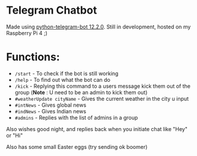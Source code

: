 # Telegram Chatbot
Made using [python-telegram-bot 12.2.0](https://pypi.org/project/python-telegram-bot/).
Still in development, hosted on my Raspberry Pi 4 ;)

# Functions:
* `/start` - To check if the bot is still working
* `/help`  - To find out what the bot can do 
* `/kick`  - Replying this command to a users message kick them out of the group (**Note** : U need to be an admin to kick them out)
* `#weatherUpdate cityName` - Gives the current weather in the city u input
* `#intNews` - Gives global news
* `#indNews` - Gives Indian news
* `#admins` - Replies with the list of admins in a group

Also wishes good night, and replies back when you initiate chat like "Hey" or "Hi"

Also has some small Easter eggs (try sending ok boomer)
